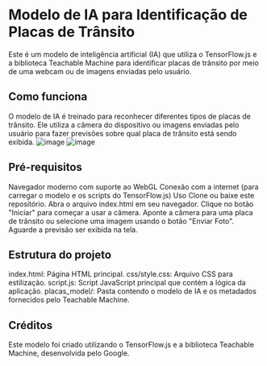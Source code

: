 # Modelo de IA para Identificação de Placas de Trânsito

Este é um modelo de inteligência artificial (IA) que utiliza o TensorFlow.js e a biblioteca Teachable Machine para identificar placas de trânsito por meio de uma webcam ou de imagens enviadas pelo usuário.

## Como funciona

O modelo de IA é treinado para reconhecer diferentes tipos de placas de trânsito. Ele utiliza a câmera do dispositivo ou imagens enviadas pelo usuário para fazer previsões sobre qual placa de trânsito está sendo exibida.
![image](https://github.com/AlexdeSouza2502/modelo-IA-Placa/assets/62069087/6c568b39-e3aa-4775-83b3-643ef5555360)
![image](https://github.com/AlexdeSouza2502/modelo-IA-Placa/assets/62069087/9dab0e26-4d63-4eca-bece-d731b84540f0)


## Pré-requisitos

Navegador moderno com suporte ao WebGL
Conexão com a internet (para carregar o modelo e os scripts do TensorFlow.js)
Uso
Clone ou baixe este repositório.
Abra o arquivo index.html em seu navegador.
Clique no botão "Iniciar" para começar a usar a câmera.
Aponte a câmera para uma placa de trânsito ou selecione uma imagem usando o botão "Enviar Foto".
Aguarde a previsão ser exibida na tela.

## Estrutura do projeto

index.html: Página HTML principal.
css/style.css: Arquivo CSS para estilização.
script.js: Script JavaScript principal que contém a lógica da aplicação.
placas_model/: Pasta contendo o modelo de IA e os metadados fornecidos pelo Teachable Machine.

## Créditos

Este modelo foi criado utilizando o TensorFlow.js e a biblioteca Teachable Machine, desenvolvida pelo Google.

